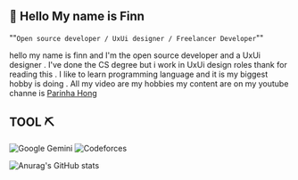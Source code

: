 ## 🌟 Hello My name is Finn
  ""``Open source developer / UxUi designer / Freelancer Developer``""

  hello my name is finn and I'm the open source developer and a UxUi designer . I've done the CS      degree but i work in UxUi design roles thank for reading this . I like to learn programming         language and it is my biggest hobby is doing . All my video are my hobbies my content are on my     youtube channe is <a href="https://www.youtube.com/@ParinhaHong">Parinha Hong</a>

## TOOL ⛏️
![Google Gemini](https://img.shields.io/badge/google%20gemini-8E75B2?style=for-the-badge&logo=google%20gemini&logoColor=white) ![Codeforces](https://img.shields.io/badge/Codeforces-445f9d?style=for-the-badge&logo=Codeforces&logoColor=white)

![Anurag's GitHub stats](https://github-readme-stats.vercel.app/api?username=anuraghazra&theme=shadow_green&show_icons=true)
